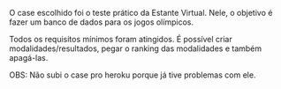 O case escolhido foi o teste prático da Estante Virtual.
Nele, o objetivo é fazer um banco de dados para os jogos olímpicos.

Todos os requisitos mínimos foram atingidos. É possível criar modalidades/resultados, pegar o ranking das modalidades e também apagá-las.

OBS: Não subi o case pro heroku porque já tive problemas com ele.